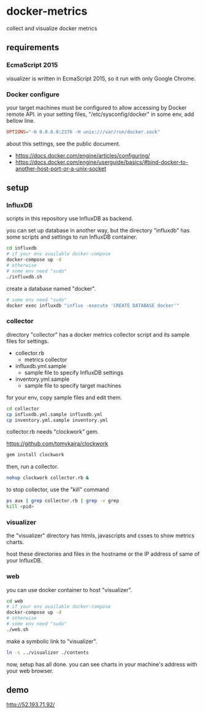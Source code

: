 docker-metrics
==============

collect and visualize docker metrics

requirements
------------

### EcmaScript 2015

visualizer is written in EcmaScript 2015, so it run with only Google Chrome.

### Docker configure

your target machines must be configured to allow accessing by Docker remote API.
in your setting files, "/etc/sysconfig/docker" in some env, add bellow line.

```conf
OPTIONS="-H 0.0.0.0:2376 -H unix:///var/run/docker.sock"
```

about this settings, see the public document.

- https://docs.docker.com/engine/articles/configuring/
- https://docs.docker.com/engine/userguide/basics/#bind-docker-to-another-host-port-or-a-unix-socket

setup
-----

### InfluxDB

scripts in this repository use InfluxDB as backend.

you can set up database in another way, but the directory "influxdb" has some scripts and settings to run InfluxDB container.

```sh
cd influxdb
# if your env available docker-compose
docker-compose up -d
# otherwise
# some env need "sudo"
./influxdb.sh
```

create a database named "docker".

```sh
# some env need "sudo"
docker exec influxdb "influx -execute 'CREATE DATABASE docker'"
```

### collector

directory "collector" has a docker metrics collector script and its sample files for settings.

- collector.rb
    - metrics collector
- influxdb.yml.sample
    - sample file to specify InfluxDB settings
- inventory.yml.sample
    - sample file to specify target machines

for your env, copy sample files and edit them.

```sh
cd collector
cp influxdb.yml.sample influxdb.yml
cp inventory.yml.sample inventory.yml
```

collector.rb needs "clockwork" gem.

https://github.com/tomykaira/clockwork

```sh
gem install clockwork
```

then, run a collector.

```sh
nohup clockwork collector.rb &
```

to stop collector, use the "kill" command

```sh
ps aux | grep collector.rb | grep -v grep
kill <pid>
```

### visualizer

the "visualizer" directory has htmls, javascripts and csses to show metrics charts.

host these directories and files in the hostname or the IP address of same of your InfluxDB.

### web

you can use docker container to host "visualizer".

```sh
cd web
# if your env available docker-compose
docker-compose up -d
# otherwise
# some env need "sudo"
./web.sh
```

make a symbolic link to "visualizer".

```sh
ln -s ../visualizer ./contents
```

now, setup has all done.
you can see charts in your machine's address with your web browser.


demo
----

http://52.193.71.92/
